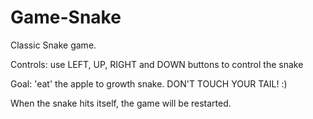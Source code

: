 # Game-Snake
Classic Snake game.

Controls: use LEFT, UP, RIGHT and DOWN buttons to control the snake

Goal: 'eat' the apple to growth snake. DON'T TOUCH YOUR TAIL! :)

When the snake hits itself, the game will be restarted.
